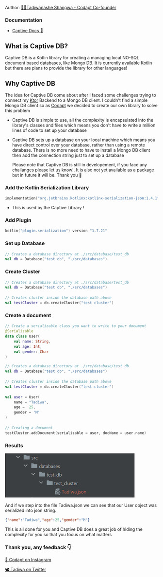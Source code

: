 Author: [ 🧑‍💻Tadiwanashe Shangwa - Codapt Co-founder](https://github.com/Tadiwr)

### Documentation
- [Captive Docs 📄](dev/codapt/captive.kt/lib/documentation/REAME.md)

## What is Captive DB?
Captive DB is a Kotlin library for creating a managing
local NO-SQL document based databases, like Mongo DB. It is currently available
Kotlin but there are plans to provide the library for other languages!

## Why Captive DB
The idea for Captive DB come about after I faced some challenges trying
to connect my [Ktor](https://github.com/ktorio/ktor) Backend to a Mongo DB
client. I couldn't find a simple Mongo DB client so as [Codapt](https://github.com/codaptdev)
we decided to create our own library to solve this problem

- Captive DB is simple to use, all the complexity is encapsulated into the library's
  classes and files which means you don't have to write a million lines of code to
  set up your database
- Captive DB sets up a database on your local machine which means you have
  direct control over your database, rather than using a remote database. There
  is no more need to have to install a Mongo DB client then add the connection string just to set up
  a database


    Please note that Captive DB is still in developement, if you face any 
    challanges please let us know!. It is also not yet available as a 
    package but in future it will be. Thank you 🙏

### Add the Kotlin Serialization Library
```` Kotlin
implementation("org.jetbrains.kotlinx:kotlinx-serialization-json:1.4.1")
````
- This is used by the Captive Library !

### Add Plugin
```` Kotlin
kotlin("plugin.serialization") version "1.7.21"
````

### Set up Database
````Kotlin
// Creates a database directory at ./src/database/test_db
val db = Database("test db", "./src/databases")
````

### Create Cluster
````Kotlin
// Creates a database directory at ./src/database/test_db
val db = Database("test db", "./src/databases")

// Creates cluster inside the database path above
val testCluster = db.createCluster("test cluster")
````

### Create a document

````Kotlin
// Create a serializable class you want to write to your document
@Serializable
data class User(
    val name: String,
    val age: Int,
    val gender: Char
)
````

````Kotlin
// Creates a database directory at ./src/database/test_db
val db = Database("test db", "./src/databases")

// Creates cluster inside the database path above
val testCluster = db.createCluster("test cluster")

val user = User(
    name = "Tadiwa",
    age =  25,
    gender = 'M'
)

// Creating a document
testCluster.addDocument(serializable = user, docName = user.name)
````

### Results
![img.png](img.png)

And if we step into the file Tadiwa.json we can see that our User object
was serialized into json string.
````json
{"name":"Tadiwa","age":25,"gender":"M"}
````
This is all done for you and Captive DB does a great job
of hiding the complexity for you so that you focus on what matters

### Thank you, any feedback 👇
[👋 Codapt on Instagram](https://instagram.com/codaptdev)

[ 🕊️ Tadiwa on Twitter](https://twitter.com/tadiwrr)

